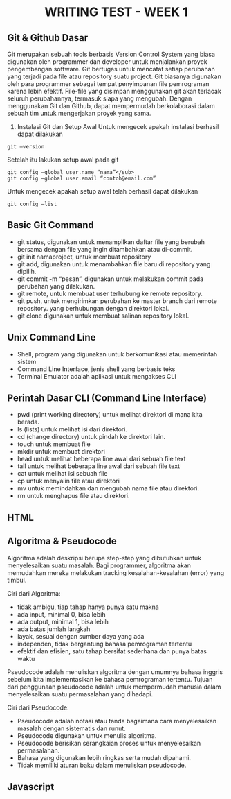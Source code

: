 # <center>WRITING TEST - WEEK 1
## Git & Github Dasar
Git merupakan sebuah tools berbasis Version Control System yang biasa digunakan oleh programmer dan developer untuk menjalankan proyek pengembangan software. Git bertugas untuk mencatat setiap perubahan yang terjadi pada file atau repository suatu project. Git biasanya digunakan oleh para programmer sebagai tempat penyimpanan file pemrograman karena lebih efektif. File-file yang disimpan menggunakan git akan terlacak seluruh perubahannya, termasuk siapa yang mengubah. Dengan menggunakan Git dan Github, dapat mempermudah berkolaborasi dalam sebuah tim untuk mengerjakan proyek yang sama. 

1. Instalasi Git dan Setup Awal
Untuk mengecek apakah instalasi berhasil dapat dilakukan
``` 
git –version 
```

Setelah itu lakukan setup awal pada git 
``` 
git config –global user.name “nama”</sub>
git config –global user.email “contoh@email.com”
```

Untuk mengecek apakah setup awal telah berhasil dapat dilakukan
``` 
git config –list 
```

## Basic Git Command
* git status, digunakan untuk menampilkan daftar file yang berubah bersama dengan file yang ingin ditambahkan atau di-commit.
* git init namaproject, untuk membuat repository
* git add, digunakan untuk menambahkan file baru di repository yang dipilih.
* git commit -m “pesan”, digunakan untuk melakukan commit pada perubahan yang dilakukan.
* git remote, untuk membuat user terhubung ke remote repository.
* git push, untuk mengirimkan perubahan ke master branch dari remote repository. yang berhubungan dengan direktori lokal.
* git clone digunakan untuk membuat salinan repository lokal.

## Unix Command Line
* Shell, program yang digunakan untuk berkomunikasi atau memerintah sistem
* Command Line Interface, jenis shell yang berbasis teks
* Terminal Emulator adalah aplikasi untuk mengakses CLI

## Perintah Dasar CLI (Command Line Interface)
* pwd (print working directory) untuk melihat direktori di mana kita berada.
* ls (lists) untuk melihat isi dari direktori.
* cd (change directory) untuk pindah ke direktori lain.
* touch untuk membuat file
* mkdir untuk membuat direktori
* head untuk melihat beberapa line awal dari sebuah file text
* tail untuk melihat beberapa line awal dari sebuah file text
* cat untuk melihat isi sebuah file
* cp untuk menyalin file atau direktori
* mv untuk memindahkan dan mengubah nama file atau direktori.
* rm untuk menghapus file atau direktori.

## HTML


## Algoritma & Pseudocode
Algoritma adalah deskripsi berupa step-step yang dibutuhkan untuk menyelesaikan suatu masalah. Bagi programmer, algoritma akan memudahkan mereka melakukan tracking kesalahan-kesalahan (error) yang timbul.

Ciri dari Algoritma:
* tidak ambigu, tiap tahap hanya punya satu makna
* ada input, minimal 0, bisa lebih
* ada output, minimal 1, bisa lebih
* ada batas jumlah langkah
* layak, sesuai dengan sumber daya yang ada
* independen, tidak bergantung bahasa pemrograman tertentu
* efektif dan efisien, satu tahap bersifat sederhana dan punya batas waktu

Pseudocode adalah menuliskan algoritma dengan umumnya bahasa inggris sebelum kita implementasikan ke bahasa pemrograman tertentu. Tujuan dari penggunaan pseudocode adalah untuk mempermudah manusia dalam menyelesaikan suatu permasalahan yang dihadapi.

Ciri dari Pseudocode:
* Pseudocode adalah notasi atau tanda bagaimana cara menyelesaikan masalah dengan sistematis dan runut.
* Pseudocode digunakan untuk menulis algoritma.
* Pseudocode berisikan serangkaian proses untuk menyelesaikan permasalahan.
* Bahasa yang digunakan lebih ringkas serta mudah dipahami.
* Tidak memiliki aturan baku dalam menuliskan pseudocode.

## Javascript